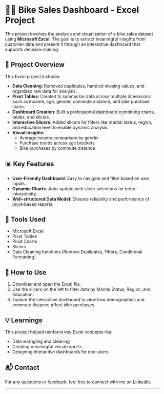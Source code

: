 # 🚴‍♂️ Bike Sales Dashboard - Excel Project

This project involves the analysis and visualization of a bike sales dataset using **Microsoft Excel**. The goal is to extract meaningful insights from customer data and present it through an interactive dashboard that supports decision-making.

## 📂 Project Overview

This Excel project includes:

- **Data Cleaning**: Removed duplicates, handled missing values, and organized raw data for analysis.
- **Pivot Tables**: Created to summarize data across multiple dimensions such as income, age, gender, commute distance, and bike purchase status.
- **Dashboard Creation**: Built a professional dashboard combining charts, tables, and slicers.
- **Interactive Slicers**: Added slicers for filters like marital status, region, and education level to enable dynamic analysis.
- **Visual Insights**:
  - Average income comparison by gender
  - Purchase trends across age brackets
  - Bike purchases by commute distance

## 📊 Key Features

- **User-Friendly Dashboard**: Easy to navigate and filter based on user inputs.
- **Dynamic Charts**: Auto-update with slicer selections for better interactivity.
- **Well-structured Data Model**: Ensures reliability and performance of pivot-based reports.

## 🧰 Tools Used

- Microsoft Excel
- Pivot Tables
- Pivot Charts
- Slicers
- Data Cleaning functions (Remove Duplicates, Filters, Conditional Formatting)

## 📌 How to Use

1. Download and open the Excel file.
2. Use the slicers on the left to filter data by Marital Status, Region, and Education.
3. Explore the interactive dashboard to view how demographics and commute distance affect bike purchases.

## 💡 Learnings

This project helped reinforce key Excel concepts like:
- Data wrangling and cleaning
- Creating meaningful visual reports
- Designing interactive dashboards for end-users

## 📬 Contact

For any questions or feedback, feel free to connect with me on [LinkedIn](www.linkedin.com/in/mdzaidabidkhan).

---




